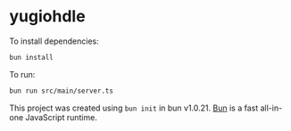 # yugiohdle

To install dependencies:

```bash
bun install
```

To run:

```bash
bun run src/main/server.ts
```

This project was created using `bun init` in bun v1.0.21. [Bun](https://bun.sh) is a fast all-in-one JavaScript runtime.
